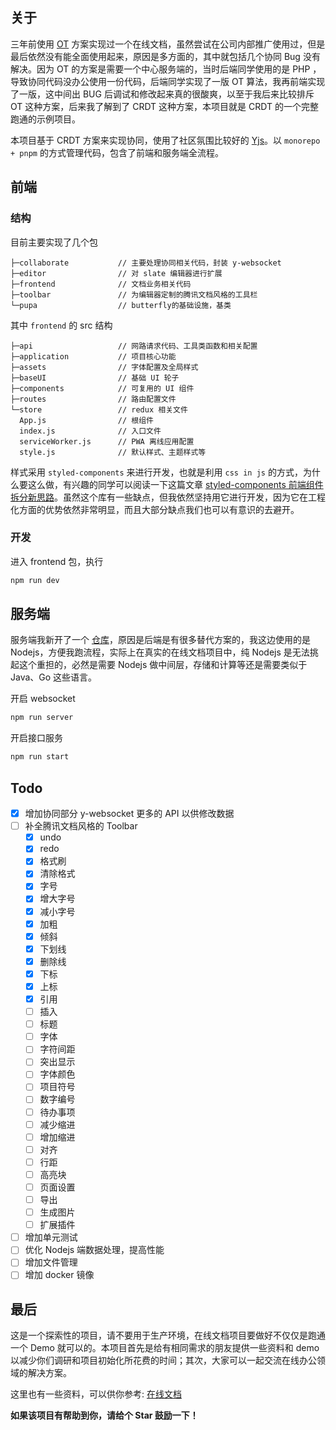 ## 关于

三年前使用 [OT](https://en.wikipedia.org/wiki/Operational_transformation) 方案实现过一个在线文档，虽然尝试在公司内部推广使用过，但是最后依然没有能全面使用起来，原因是多方面的，其中就包括几个协同 Bug 没有解决。因为 OT 的方案是需要一个中心服务端的，当时后端同学使用的是 PHP ，导致协同代码没办公使用一份代码，后端同学实现了一版 OT 算法，我再前端实现了一版，这中间出 BUG 后调试和修改起来真的很酸爽，以至于我后来比较排斥 OT 这种方案，后来我了解到了 CRDT 这种方案，本项目就是 CRDT 的一个完整跑通的示例项目。

本项目基于 CRDT 方案来实现协同，使用了社区氛围比较好的 [Yjs](https://github.com/yjs/yjs/tree/master)。以 `monorepo + pnpm` 的方式管理代码，包含了前端和服务端全流程。

## 前端

### 结构

目前主要实现了几个包

```
├─collaborate           // 主要处理协同相关代码，封装 y-websocket
├─editor                // 对 slate 编辑器进行扩展
├─frontend              // 文档业务相关代码
├─toolbar               // 为编辑器定制的腾讯文档风格的工具栏
└─pupa                  // butterfly的基础设施，基类
```

其中 `frontend` 的 src 结构

```
├─api                   // 网路请求代码、工具类函数和相关配置
├─application           // 项目核心功能
├─assets                // 字体配置及全局样式
├─baseUI                // 基础 UI 轮子
├─components            // 可复用的 UI 组件
├─routes                // 路由配置文件
└─store                 // redux 相关文件
  App.js                // 根组件
  index.js              // 入口文件
  serviceWorker.js      // PWA 离线应用配置
  style.js              // 默认样式、主题样式等
```

样式采用 `styled-components` 来进行开发，也就是利用 `css in js` 的方式，为什么要这么做，有兴趣的同学可以阅读一下这篇文章 [styled-components 前端组件拆分新思路](https://juejin.cn/post/6844903878580764686)。虽然这个库有一些缺点，但我依然坚持用它进行开发，因为它在工程化方面的优势依然非常明显，而且大部分缺点我们也可以有意识的去避开。

### 开发

进入 frontend 包，执行

```bash
npm run dev
```

## 服务端

服务端我新开了一个 [仓库](https://github.com/hzjswlgbsj/butterfly-service)，原因是后端是有很多替代方案的，我这边使用的是 Nodejs，方便我跑流程，实际上在真实的在线文档项目中，纯 Nodejs 是无法挑起这个重担的，必然是需要 Nodejs 做中间层，存储和计算等还是需要类似于 Java、Go 这些语言。

开启 websocket

```bash
npm run server
```

开启接口服务

```bash
npm run start
```

## Todo

- [x] 增加协同部分 y-websocket 更多的 API 以供修改数据
- [ ] 补全腾讯文档风格的 Toolbar
  - [x] undo
  - [x] redo
  - [x] 格式刷
  - [x] 清除格式
  - [x] 字号
  - [x] 增大字号
  - [x] 减小字号
  - [x] 加粗
  - [x] 倾斜
  - [x] 下划线
  - [x] 删除线
  - [x] 下标
  - [x] 上标
  - [x] 引用
  - [ ] 插入
  - [ ] 标题
  - [ ] 字体
  - [ ] 字符间距
  - [ ] 突出显示
  - [ ] 字体颜色
  - [ ] 项目符号
  - [ ] 数字编号
  - [ ] 待办事项
  - [ ] 减少缩进
  - [ ] 增加缩进
  - [ ] 对齐
  - [ ] 行距
  - [ ] 高亮块
  - [ ] 页面设置
  - [ ] 导出
  - [ ] 生成图片
  - [ ] 扩展插件
- [ ] 增加单元测试
- [ ] 优化 Nodejs 端数据处理，提高性能
- [ ] 增加文件管理
- [ ] 增加 docker 镜像

## 最后

这是一个探索性的项目，请不要用于生产环境，在线文档项目要做好不仅仅是跑通一个 Demo 就可以的。本项目首先是给有相同需求的朋友提供一些资料和 demo 以减少你们调研和项目初始化所花费的时间；其次，大家可以一起交流在线办公领域的解决方案。

这里也有一些资料，可以供你参考: [在线文档](https://www.sixtyden.com/#/README?id=%f0%9f%8c%bf-%e5%9c%a8%e7%ba%bf%e6%96%87%e6%a1%a3)

**如果该项目有帮助到你，请给个 Star 鼓励一下！**
